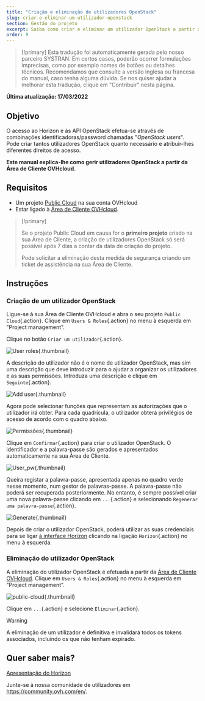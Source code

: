 ```yaml
---
title: "Criação e eliminação de utilizadores OpenStack"
slug: criar-e-eliminar-um-utilizador-openstack
section: Gestão do projeto
excerpt: Saiba como criar e eliminar um utilizador OpenStack a partir da Área de Cliente OVHcloud
order: 9
---
```


> [!primary]
> Esta tradução foi automaticamente gerada pelo nosso parceiro SYSTRAN. Em certos casos, poderão ocorrer formulações imprecisas, como por exemplo nomes de botões ou detalhes técnicos. Recomendamos que consulte a versão inglesa ou francesa do manual, caso tenha alguma dúvida. Se nos quiser ajudar a melhorar esta tradução, clique em "Contribuir" nesta página.
>

**Última atualização: 17/03/2022**

## Objetivo

O acesso ao Horizon e às API OpenStack efetua-se através de combinações identificadoras/password chamadas "*OpenStack users*". Pode criar tantos utilizadores OpenStack quanto necessário e atribuir-lhes diferentes direitos de acesso.

**Este manual explica-lhe como gerir utilizadores OpenStack a partir da Área de Cliente OVHcloud.**

## Requisitos

- Um projeto [Public Cloud](https://www.ovhcloud.com/pt/public-cloud/) na sua conta OVHcloud
- Estar ligado à [Área de Cliente OVHcloud](https://www.ovh.com/auth/?action=gotomanager&from=https://www.ovh.pt/&ovhSubsidiary=pt).

> [!primary]
>
> Se o projeto Public Cloud em causa for o **primeiro projeto** criado na sua Área de Cliente, a criação de utilizadores OpenStack só será possível após 7 dias a contar da data de criação do projeto.
>
> Pode solicitar a eliminação desta medida de segurança criando um ticket de assistência na sua Área de Cliente.
>

## Instruções

### Criação de um utilizador OpenStack

Ligue-se à sua Área de Cliente OVHcloud e abra o seu projeto `Public Cloud`{.action}. Clique em `Users & Roles`{.action} no menu à esquerda em "Project management". 

Clique no botão `Criar um utilizador`{.action}.

![User roles](images/users_roles.png){.thumbnail}

A descrição do utilizador não é o nome de utilizador OpenStack, mas sim uma descrição que deve introduzir para o ajudar a organizar os utilizadores e as suas permissões. Introduza uma descrição e clique em `Seguinte`{.action}.

![Add user](images/adduser.png){.thumbnail}

Agora pode selecionar funções que representam as autorizações que o utilizador irá obter. Para cada quadrícula, o utilizador obterá privilégios de acesso de acordo com o quadro abaixo.

![Permissões](images/permissions.png){.thumbnail}

Clique em `Confirmar`{.action} para criar o utilizador OpenStack. O identificador e a palavra-passe são gerados e apresentados automaticamente na sua Área de Cliente.

![User_pw](images/user_pw.png){.thumbnail}

Queira registar a palavra-passe, apresentada apenas no quadro verde nesse momento, num gestor de palavras-passe. A palavra-passe não poderá ser recuperada posteriormente. No entanto, é sempre possível criar uma nova palavra-passe clicando em `...`{.action} e selecionando `Regenerar uma palavra-passe`{.action}.

![Generate](images/generatepw.png){.thumbnail}

Depois de criar o utilizador OpenStack, poderá utilizar as suas credenciais para se ligar [à interface Horizon](https://docs.ovh.com/pt/public-cloud/horizon/) clicando na ligação `Horizon`{.action} no menu à esquerda.

### Eliminação do utilizador OpenStack

A eliminação do utilizador OpenStack é efetuada a partir da [Área de Cliente OVHcloud](https://www.ovh.com/auth/?action=gotomanager&from=https://www.ovh.pt/&ovhSubsidiary=pt). Clique em `Users & Roles`{.action} no menu à esquerda em "Project management". 

![public-cloud](images/delete.png){.thumbnail}

Clique em `...`{.action} e selecione `Eliminar`{.action}.

> [!warning]
>
> A eliminação de um utilizador é definitiva e invalidará todos os tokens associados, incluindo os que não tenham expirado.
> 

## Quer saber mais?

[Apresentação do Horizon](https://docs.ovh.com/pt/public-cloud/horizon/)

Junte-se à nossa comunidade de utilizadores em <https://community.ovh.com/en/>.